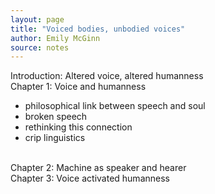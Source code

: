 ```yaml
---
layout: page
title: "Voiced bodies, unbodied voices"
author: Emily McGinn
source: notes
---
```

Introduction: Altered voice, altered humanness
</br>
Chapter 1: Voice and humanness
- philosophical link between speech and soul
- broken speech
- rethinking this connection
- crip linguistics
</br>
Chapter 2: Machine as speaker and hearer
</br>
Chapter 3: Voice activated humanness

